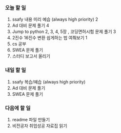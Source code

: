 ### 오늘 할 일
1. ssafy 내용 미리 예습 (always high priority) 2
2. Ad 대비 문제 풀기 4
3. Jump to python 2, 3, 4, 5장  , 코딩면허시험 문제 풀기 3
4. 2진수 16진수 변환 쉽게하는 법 여쭤보기 1
5. cs 공부
6. SWEA 문제 풀기
7. 스터디 보고서 올리기

### 내일 할 일
1. ssafy 복습/예습 (always high priority)
2. Ad 대비 문제 풀기
3. SWEA 문제 풀기

### 다음에 할 일
1. readme 파일 만들기
2. 비전공자 취업성공 자료집 읽기